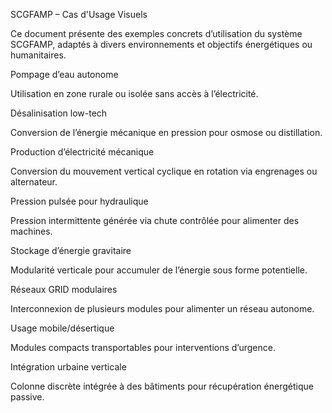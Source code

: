 SCGFAMP – Cas d'Usage Visuels

Ce document présente des exemples concrets d’utilisation du système SCGFAMP, adaptés à divers environnements et objectifs énergétiques ou humanitaires.

Pompage d’eau autonome

Utilisation en zone rurale ou isolée sans accès à l’électricité.

Désalinisation low-tech

Conversion de l’énergie mécanique en pression pour osmose ou distillation.

Production d’électricité mécanique

Conversion du mouvement vertical cyclique en rotation via engrenages ou alternateur.

Pression pulsée pour hydraulique

Pression intermittente générée via chute contrôlée pour alimenter des machines.

Stockage d’énergie gravitaire

Modularité verticale pour accumuler de l’énergie sous forme potentielle.

Réseaux GRID modulaires

Interconnexion de plusieurs modules pour alimenter un réseau autonome.

Usage mobile/désertique

Modules compacts transportables pour interventions d’urgence.

Intégration urbaine verticale

Colonne discrète intégrée à des bâtiments pour récupération énergétique passive.
